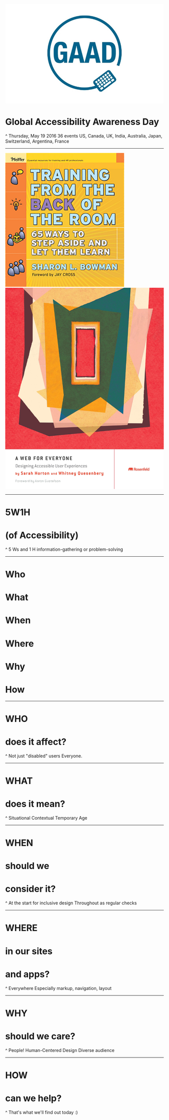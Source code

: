 ![](img/gaad.jpg)

# Global Accessibility Awareness Day

^  Thursday, May 19 2016
36 events
US, Canada, UK, India, Australia, Japan, Switzerland, Argentina, France

---

![](img/tftbotr.png) ![](img/a-web-for-everyone.jpg) 

---

# 5W1H
# (of Accessibility)

^ 5 Ws and 1 H
information-gathering or problem-solving

---

# Who
# What
# When
# Where
# Why
# How

---

# WHO
# does it affect?

^ Not just "disabled" users
Everyone.

---

# WHAT
# does it mean?

^ Situational
Contextual
Temporary
Age

---

# WHEN
# should we
# consider it?

^ At the start for inclusive design
Throughout as regular checks

---

# WHERE
# in our sites
# and apps?

^ Everywhere
Especially markup, navigation, layout

---

# WHY
# should we care?

^ People!
Human-Centered Design
Diverse audience

---

# HOW
# can we help?

^ That's what we'll find out today :)
